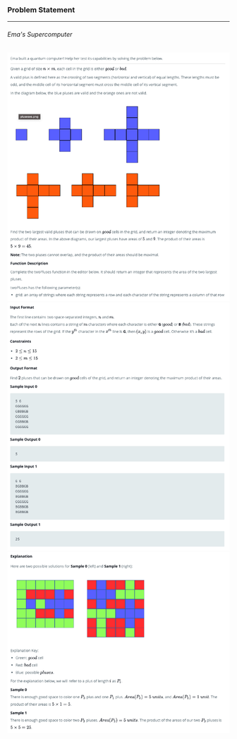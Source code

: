 ### Problem Statement

---

###### Ema's Supercomputer

![](./que1.png)
![](./que2.png)
![](./que3.png)
